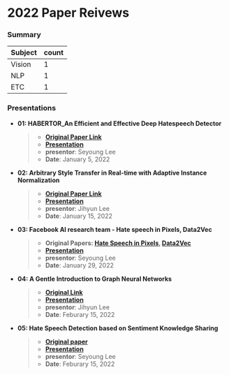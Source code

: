 # 2022 Paper Reivews   

### Summary   
|Subject|count|
|-----|-----|
|Vision|1|
|NLP|1|
|ETC|1|


### Presentations
* **01: HABERTOR_An Efficient and Effective Deep Hatespeech Detector**   
  > + **[Original Paper Link](https://arxiv.org/abs/2010.08865)**
  > + **[Presentation](https://github.com/kukeumen/DeepLearningSeminar/blob/main/2022_Paper_Reviews/01_HABERTOR_An%20Efficient%20and%20Effective%20Deep%20Hatespeech%20Detector.pdf)**  
  > + **presentor**: Seyoung Lee   
  > + **Date**: January 5, 2022  
  
* **02: Arbitrary Style Transfer in Real-time with Adaptive Instance Normalization**   
  > + **[Original Paper Link](https://openaccess.thecvf.com/content_iccv_2017/html/Huang_Arbitrary_Style_Transfer_ICCV_2017_paper.html)**
  > + **[Presentation](https://github.com/kukeumen/DeepLearningSeminar/blob/main/2022_Paper_Reviews/02_Arbitrary%20Style%20Transfer%20in%20Real-time%20with%20Adaptive%20Instance%20Normalization.pdf)**  
  > + **presentor**: Jihyun Lee   
  > + **Date**: January 15, 2022   
  
* **03: Facebook AI research team - Hate speech in Pixels, Data2Vec**   
  > + **Original Papers: [Hate Speech in Pixels](https://arxiv.org/abs/1910.02334), [Data2Vec](https://proceedings.mlr.press/v162/baevski22a.html)**
  > + **[Presentation](https://github.com/kukeumen/DeepLearningSeminar/blob/main/2022_Paper_Reviews/03_Facebook%20AI%20research%20team%20-%20Hate%20speech%20in%20Pixels%2C%20Data2Vec.pdf)**  
  > + **presentor**: Seyoung Lee   
  > + **Date**: January 29, 2022  
  
* **04: A Gentle Introduction to Graph Neural Networks**   
  > + **[Original Link](https://staging.distill.pub/2021/gnn-intro/?ref=https://githubhelp.com)**
  > + **[Presentation](https://github.com/kukeumen/DeepLearningSeminar/blob/main/2022_Paper_Reviews/04_A%20Gentle%20Introduction%20to%20Graph%20Neural%20Networks.pdf)**  
  > + **presentor**: Jihyun Lee   
  > + **Date**: Feburary 15, 2022  

* **05: Hate Speech Detection based on Sentiment Knowledge Sharing**   
  > + **[Original paper](https://aclanthology.org/2021.acl-long.556/)**
  > + **[Presentation](https://github.com/kukeumen/DeepLearningSeminar/blob/main/2022_Paper_Reviews/05_Hate%20Speech%20Detection%20based%20on%20Sentiment%20Knowledge%20Sharing%20%EB%B0%9C%ED%91%9C%EC%9E%90%EB%A3%8C.pdf)**  
  > + **presentor**: Seyoung Lee   
  > + **Date**: Feburary 15, 2022  


